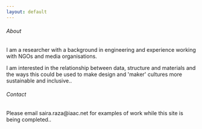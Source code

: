 ```yaml
---
layout: default
---
```


<link rel="shortcut icon" type="image/x-icon" href="colormap.png">



<section class="stripe">
<div class="stripe__content">
<h6>About</h6>
<p>I am a researcher with a background in engineering and experience working with NGOs and media organisations.</p>
</div>
<div class="stripe__content3"><p>I am interested in the relationship between data, structure and materials and the ways this could be used to make design and 'maker' cultures more sustainable and inclusive..</p></div>
</section>

<section class="stripe2">
<div class="stripe__content2">
<h6>Contact</h6>
<p>Please email saira.raza@iaac.net for examples of work while this site is being completed..</p>
</div>
</section>

